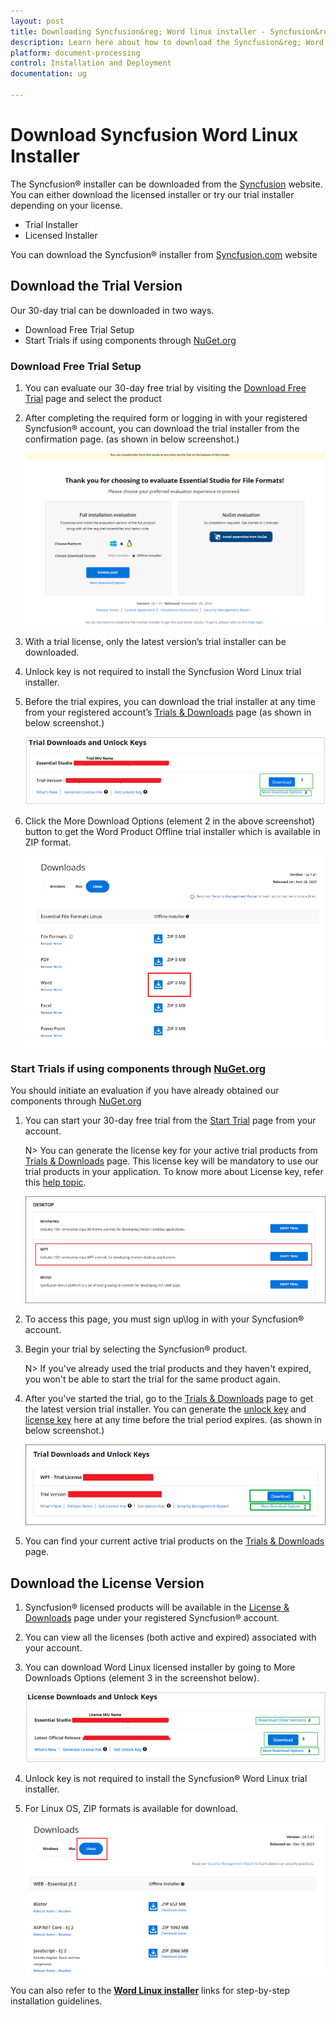 ```yaml
---
layout: post
title: Downloading Syncfusion&reg; Word linux installer - Syncfusion&reg;
description: Learn here about how to download the Syncfusion&reg; Word linux installer from our Syncfusion&reg; website with license.
platform: document-processing
control: Installation and Deployment
documentation: ug

---
```


# Download Syncfusion Word Linux Installer

The Syncfusion&reg; installer can be downloaded from the [Syncfusion](https://www.syncfusion.com/) website. You can either download the licensed installer or try our trial installer depending on your license.

   -	Trial Installer
   -	Licensed Installer

You can download the Syncfusion&reg; installer from [Syncfusion.com](https://www.syncfusion.com/) website 

## Download the Trial Version

Our 30-day trial can be downloaded in two ways.

* Download Free Trial Setup
* Start Trials if using components through [NuGet.org](https://www.nuget.org/packages?q=syncfusion)


### Download Free Trial Setup

1. You can evaluate our 30-day free trial by visiting the [Download Free Trial](https://www.syncfusion.com/downloads) page and select the product
2. After completing the required form or logging in with your registered Syncfusion&reg; account, you can download the trial installer from the confirmation page. (as shown in below screenshot.)

   ![Trial and downloads of Syncfusion Word](images/trial-confirmation.png)
   
3. With a trial license, only the latest version’s trial installer can be downloaded.
4. Unlock key is not required to install the Syncfusion Word Linux trial installer.
5. Before the trial expires, you can download the trial installer at any time from your registered account’s [Trials & Downloads](https://www.syncfusion.com/account/manage-trials/downloads) page (as shown in below screenshot.)
 
   ![Trial and downloads of Syncfusion Word](images/trial-download.png)

6. Click the More Download Options (element 2 in the above screenshot) button to get the Word Product Offline trial installer which is available in ZIP format.

   ![License and downloads of Syncfusion Word](images/start-trial-download-offline-installer.png)

### Start Trials if using components through [NuGet.org](https://www.nuget.org/packages?q=syncfusion)

You should initiate an evaluation if you have already obtained our components through [NuGet.org](https://www.nuget.org/packages?q=syncfusion)

1. You can start your 30-day free trial from the [Start Trial](https://www.syncfusion.com/account/manage-trials/start-trials) page from your account.

   N> You can generate the license key for your active trial products from [Trials & Downloads](https://www.syncfusion.com/account/manage-trials/downloads) page. This license key will be mandatory to use our trial products in your application. To know more about License key, refer this [help topic](https://help.syncfusion.com/common/essential-studio/licensing/overview).
	
    ![Trial and downloads of Syncfusion Word](images/start-trial-download.png)
   
2. To access this page, you must sign up\log in with your Syncfusion&reg; account.
3. Begin your trial by selecting the Syncfusion&reg; product. 

   N> If you've already used the trial products and they haven't expired, you won't be able to start the trial for the same product again.

4. After you've started the trial, go to the [Trials & Downloads](https://www.syncfusion.com/account/manage-trials/downloads) page to get the latest version trial installer. You can generate the [unlock key](https://www.syncfusion.com/kb/8069/how-to-generate-unlock-key-for-essentials-studio-products) and [license key](https://help.syncfusion.com/common/essential-studio/licensing/how-to-generate) here at any time before the trial period expires. (as shown in below screenshot.)

   ![License and downloads of Syncfusion Word](images/start-trial-download-installer.png)

5. You can find your current active trial products on the [Trials & Downloads](https://www.syncfusion.com/account/manage-trials/downloads) page.
   

## Download the License Version

1. Syncfusion&reg; licensed products will be available in the [License & Downloads](https://www.syncfusion.com/account/downloads) page under your registered Syncfusion&reg; account.
2. You can view all the licenses (both active and expired) associated with your account.
3. You can download Word Linux licensed installer by going to More Downloads Options (element 3 in the screenshot below).

   ![License and downloads of Syncfusion Word](images/license-download.png)
   
4. Unlock key is not required to install the Syncfusion&reg; Word Linux trial installer.   
5. For Linux OS, ZIP formats is available for download.
   
   ![License and downloads of Syncfusion Word](images/Linux_Download.PNG)

You can also refer to the [**Word Linux installer**](https://help.syncfusion.com/document-processing/docio/installation/linux-installer/how-to-install) links for step-by-step installation guidelines.	
